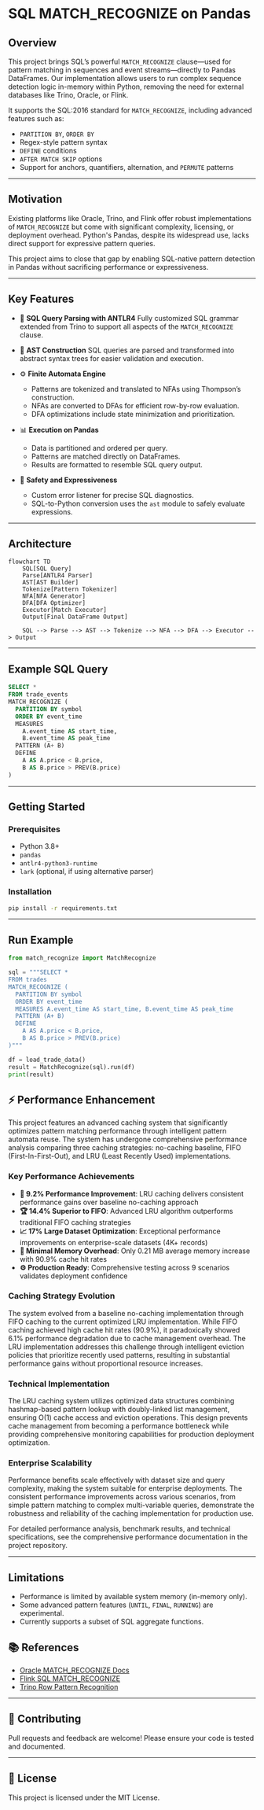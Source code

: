 # SQL MATCH\_RECOGNIZE on Pandas

## Overview

This project brings SQL’s powerful `MATCH_RECOGNIZE` clause—used for pattern matching in sequences and event streams—directly to Pandas DataFrames. Our implementation allows users to run complex sequence detection logic in-memory within Python, removing the need for external databases like Trino, Oracle, or Flink.

It supports the SQL:2016 standard for `MATCH_RECOGNIZE`, including advanced features such as:

* `PARTITION BY`, `ORDER BY`
* Regex-style pattern syntax
* `DEFINE` conditions
* `AFTER MATCH SKIP` options
* Support for anchors, quantifiers, alternation, and `PERMUTE` patterns

---

## Motivation

Existing platforms like Oracle, Trino, and Flink offer robust implementations of `MATCH_RECOGNIZE` but come with significant complexity, licensing, or deployment overhead. Python's Pandas, despite its widespread use, lacks direct support for expressive pattern queries.

This project aims to close that gap by enabling SQL-native pattern detection in Pandas without sacrificing performance or expressiveness.

---

## Key Features

* 🧠 **SQL Query Parsing with ANTLR4**
  Fully customized SQL grammar extended from Trino to support all aspects of the `MATCH_RECOGNIZE` clause.

* 🌲 **AST Construction**
  SQL queries are parsed and transformed into abstract syntax trees for easier validation and execution.

* ⚙️ **Finite Automata Engine**

  * Patterns are tokenized and translated to NFAs using Thompson’s construction.
  * NFAs are converted to DFAs for efficient row-by-row evaluation.
  * DFA optimizations include state minimization and prioritization.

* 📊 **Execution on Pandas**

  * Data is partitioned and ordered per query.
  * Patterns are matched directly on DataFrames.
  * Results are formatted to resemble SQL query output.

* 🧪 **Safety and Expressiveness**

  * Custom error listener for precise SQL diagnostics.
  * SQL-to-Python conversion uses the `ast` module to safely evaluate expressions.

---

## Architecture

```mermaid
flowchart TD
    SQL[SQL Query]
    Parse[ANTLR4 Parser]
    AST[AST Builder]
    Tokenize[Pattern Tokenizer]
    NFA[NFA Generator]
    DFA[DFA Optimizer]
    Executor[Match Executor]
    Output[Final DataFrame Output]

    SQL --> Parse --> AST --> Tokenize --> NFA --> DFA --> Executor --> Output
```

---

## Example SQL Query

```sql
SELECT *
FROM trade_events
MATCH_RECOGNIZE (
  PARTITION BY symbol
  ORDER BY event_time
  MEASURES
    A.event_time AS start_time,
    B.event_time AS peak_time
  PATTERN (A+ B)
  DEFINE
    A AS A.price < B.price,
    B AS B.price > PREV(B.price)
)
```

---

## Getting Started

### Prerequisites

* Python 3.8+
* `pandas`
* `antlr4-python3-runtime`
* `lark` (optional, if using alternative parser)

### Installation

```bash
pip install -r requirements.txt
```

---

## Run Example

```python
from match_recognize import MatchRecognize

sql = """SELECT *
FROM trades
MATCH_RECOGNIZE (
  PARTITION BY symbol
  ORDER BY event_time
  MEASURES A.event_time AS start_time, B.event_time AS peak_time
  PATTERN (A+ B)
  DEFINE
    A AS A.price < B.price,
    B AS B.price > PREV(B.price)
)"""

df = load_trade_data()
result = MatchRecognize(sql).run(df)
print(result)
```



## ⚡ Performance Enhancement

This project features an advanced caching system that significantly optimizes pattern matching performance through intelligent pattern automata reuse. The system has undergone comprehensive performance analysis comparing three caching strategies: no-caching baseline, FIFO (First-In-First-Out), and LRU (Least Recently Used) implementations.

### Key Performance Achievements

* **🚀 9.2% Performance Improvement**: LRU caching delivers consistent performance gains over baseline no-caching approach
* **🏆 14.4% Superior to FIFO**: Advanced LRU algorithm outperforms traditional FIFO caching strategies  
* **📈 17% Large Dataset Optimization**: Exceptional performance improvements on enterprise-scale datasets (4K+ records)
* **💾 Minimal Memory Overhead**: Only 0.21 MB average memory increase with 90.9% cache hit rates
* **⚙️ Production Ready**: Comprehensive testing across 9 scenarios validates deployment confidence

### Caching Strategy Evolution

The system evolved from a baseline no-caching implementation through FIFO caching to the current optimized LRU implementation. While FIFO caching achieved high cache hit rates (90.9%), it paradoxically showed 6.1% performance degradation due to cache management overhead. The LRU implementation addresses this challenge through intelligent eviction policies that prioritize recently used patterns, resulting in substantial performance gains without proportional resource increases.

### Technical Implementation

The LRU caching system utilizes optimized data structures combining hashmap-based pattern lookup with doubly-linked list management, ensuring O(1) cache access and eviction operations. This design prevents cache management from becoming a performance bottleneck while providing comprehensive monitoring capabilities for production deployment optimization.

### Enterprise Scalability

Performance benefits scale effectively with dataset size and query complexity, making the system suitable for enterprise deployments. The consistent performance improvements across various scenarios, from simple pattern matching to complex multi-variable queries, demonstrate the robustness and reliability of the caching implementation for production use.

For detailed performance analysis, benchmark results, and technical specifications, see the comprehensive performance documentation in the project repository.

---

## Limitations

* Performance is limited by available system memory (in-memory only).
* Some advanced pattern features (`UNTIL`, `FINAL`, `RUNNING`) are experimental.
* Currently supports a subset of SQL aggregate functions.



## 📚 References

- [Oracle MATCH_RECOGNIZE Docs](https://docs.oracle.com/cd/E29542_01/apirefs.1111/e12048/pattern_recog.htm#CQLLR1531)
- [Flink SQL MATCH_RECOGNIZE](https://nightlies.apache.org/flink/flink-docs-release-1.15/docs/dev/table/sql/queries/match_recognize/)
- [Trino Row Pattern Recognition](https://trino.io/docs/current/sql/match-recognize.html)

---

## 🤝 Contributing

Pull requests and feedback are welcome! Please ensure your code is tested and documented.

---

## 📝 License

This project is licensed under the MIT License.
